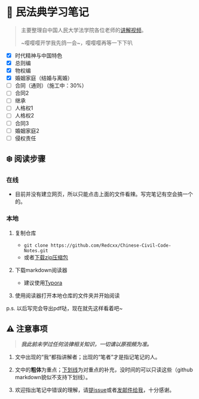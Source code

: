 # :notebook: 民法典学习笔记

> 主要整理自中国人民大学法学院各位老师的[讲解视频](https://www.bilibili.com/video/BV1Zp4y1D7oq)。
>
> ~嘤嘤嘤开学我先鸽一会~，嘤嘤嘤再等一下下叭

- [x] 时代精神与中国特色
- [x] 总则编
- [x] 物权编
- [x] 婚姻家庭（结婚与离婚）
- [ ] 合同（通则）（施工中：30%）
- [ ] 合同2
- [ ] 继承
- [ ] 人格权1
- [ ] 人格权2
- [ ] 合同3
- [ ] 婚姻家庭2
- [ ] 侵权责任

## :snowflake: 阅读步骤
### 在线
- 目前并没有建立网页，所以只能点击上面的文件看辣。写完笔记有空会搞一个的。

### 本地

1. 复制仓库<br>
   - `git clone https://github.com/Redcxx/Chinese-Civil-Code-Notes.git`<br>
   - 或者[下载zip压缩包](https://github.com/Redcxx/Chinese-Civil-Code-Notes/archive/master.zip)
   
2. 下载markdown阅读器
   - 建议使用[Typora](https://typora.io/#download)
   
3. 使用阅读器打开本地仓库的文件夹并开始阅读

p.s. 以后写完会导出pdf哒，现在就先这样看着吧~

## :warning: 注意事项

> ***我此前未学过任何法律相关知识，一切请以原视频为准。***

1. 文中出现的“我“都指讲解者；出现的“笔者”才是指记笔记的人。

2. 文中的**粗体**为重点；<u>下划线</u>为对重点的补充，没时间的可以只读这些（github markdown貌似不支持下划线）。

3. 欢迎指出笔记中错误的理解，请[提issue](https://github.com/Redcxx/Chinese-Civil-Code-Notes/issues/new)或者[发邮件给我](mailto:weilue.luo@student.manchester.ac.uk)，十分感谢。


